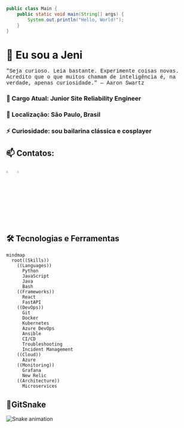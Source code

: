 ```java
public class Main {
    public static void main(String[] args) {
        System.out.println("Hello, World!");
    }
}

```

# 🖖 Eu sou a Jeni 

<p style="font-family: 'Courier New', Courier, monospace;">"Seja curioso. Leia bastante. Experimente coisas novas. Acredito que o que muitos chamam de inteligência é, na verdade, apenas curiosidade." — Aaron Swartz</p>

### 💼 Cargo Atual: Junior Site Reliability Engineer

### 📍 Localização: São Paulo, Brasil

### ⚡ Curiosidade: sou bailarina clássica e cosplayer

## 📫 Contatos:

[<img src="https://img.icons8.com/color/48/000000/linkedin.png" width="3.5%"/>](https://www.linkedin.com/in/jenifer-dantas/) &nbsp;
[<img src="https://img.icons8.com/color/48/000000/gmail.png" width="3.5%"/>](mailto:jnfrdnts@gmail.com)

## 🛠️ Tecnologias e Ferramentas

```mermaid
mindmap
  root((Skills))
    ((Languages))
      Python
      JavaScript
      Java
      Bash
    ((Frameworks))
      React
      FastAPI
    ((DevOps))
      Git
      Docker
      Kubernetes
      Azure DevOps
      Ansible
      CI/CD
      Troubleshooting
      Incident Management
    ((Cloud))
      Azure
    ((Monitoring))
      Grafana
      New Relic
    ((Architecture))
      Microservices

```

## 🐍GitSnake<br>
  
![Snake animation](https://github.com/danielbped/danielbped/blob/output/github-contribution-grid-snake.svg)
